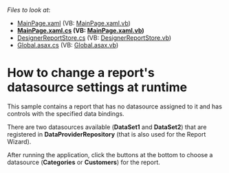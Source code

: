 <!-- default file list -->
*Files to look at*:

* [MainPage.xaml](./CS/ReportDesigner/MainPage.xaml) (VB: [MainPage.xaml.vb](./VB/ReportDesigner/MainPage.xaml.vb))
* **[MainPage.xaml.cs](./CS/ReportDesigner/MainPage.xaml.cs) (VB: [MainPage.xaml.vb](./VB/ReportDesigner/MainPage.xaml.vb))**
* [DesignerReportStore.cs](./CS/ReportServer/DesignerReportStore.cs) (VB: [DesignerReportStore.vb](./VB/ReportServer/DesignerReportStore.vb))
* [Global.asax.cs](./CS/ReportServer/Global.asax.cs) (VB: [Global.asax.vb](./VB/ReportServer/Global.asax.vb))
<!-- default file list end -->
# How to change a report's datasource settings at runtime


<p>This sample contains a report that has no datasource assigned to it and has controls with the specified data bindings.</p><p>There are two datasources available (<strong>DataSet1</strong> and <strong>DataSet2</strong>) that are registered in <strong>DataProviderRepository</strong> (that is also used for the Report Wizard).</p><p>After running the application, click the buttons at the bottom to choose a datasource (<strong>Categories</strong> or <strong>Customers</strong>) for the report.</p>

<br/>


